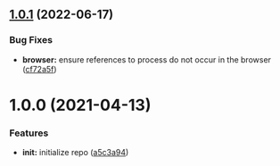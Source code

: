 ## [1.0.1](https://github.com/factset/data-monitor-javascript-sdk/compare/1.0.0...1.0.1) (2022-06-17)


### Bug Fixes

* **browser:** ensure references to process do not occur in the browser ([cf72a5f](https://github.com/factset/data-monitor-javascript-sdk/commit/cf72a5fb4b97e60a257a11a04cd3781ff86b1b69))

# 1.0.0 (2021-04-13)


### Features

* **init:** initialize repo ([a5c3a94](https://github.com/factset/data-monitor-javascript-sdk/commit/a5c3a949bd56f699706f92d9313172487de67607))

